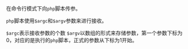在命令行模式下向`php`脚本传参。

`php`脚本使用`$argc`和`$argv`参数来进行接收。

`$argc`表示接收参数的个数
`$argv`以数组的形式来存储参数，第一个参数下标为0，对应的是执行的`php`脚本，正式的参数从下标为1开始。